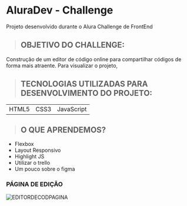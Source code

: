 # AluraDev - Challenge
Projeto desenvolvido durante o Alura Challenge de FrontEnd 
>## OBJETIVO DO CHALLENGE:
Construção de um editor de código online para compartilhar códigos de forma mais atraente.
Para visualizar o projeto, 
>## TECNOLOGIAS UTILIZADAS PARA DESENVOLVIMENTO DO PROJETO:
<table>
 <tr>
  <td>HTML5</td>
  <td>CSS3</td>
  <td>JavaScript</td>
  </tr> 
</table>

>## O QUE APRENDEMOS?
+ Flexbox 
+ Layout Responsivo 
+ Highlight JS  
+ Utilizar o trello 
+ Um pouco sobre o figma

### PÁGINA DE EDIÇÃO
![EDITORDECODPAGINA](https://user-images.githubusercontent.com/93733085/149207533-6a0e1eef-1b2d-4f47-862a-ebef65187250.jpeg)
